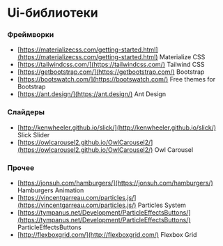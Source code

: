 # Ui-библиотеки

### Фреймворки
- [https://materializecss.com/getting-started.html](https://materializecss.com/getting-started.html) Materialize CSS
- [https://tailwindcss.com/](https://tailwindcss.com/) Tailwind CSS
- [https://getbootstrap.com/](https://getbootstrap.com/) Bootstrap
- [https://bootswatch.com/](https://bootswatch.com/) Free themes for Bootstrap
- [https://ant.design/](https://ant.design/) Ant Design

### Слайдеры
- [http://kenwheeler.github.io/slick/](http://kenwheeler.github.io/slick/) Slick Slider
- [https://owlcarousel2.github.io/OwlCarousel2/](https://owlcarousel2.github.io/OwlCarousel2/) Owl Carousel

### Прочее
- [https://jonsuh.com/hamburgers/](https://jonsuh.com/hamburgers/) Hamburgers Animation
- [https://vincentgarreau.com/particles.js/](https://vincentgarreau.com/particles.js/) Particles System
- [https://tympanus.net/Development/ParticleEffectsButtons/](https://tympanus.net/Development/ParticleEffectsButtons/) ParticleEffectsButtons
- [http://flexboxgrid.com/](http://flexboxgrid.com/) Flexbox Grid
